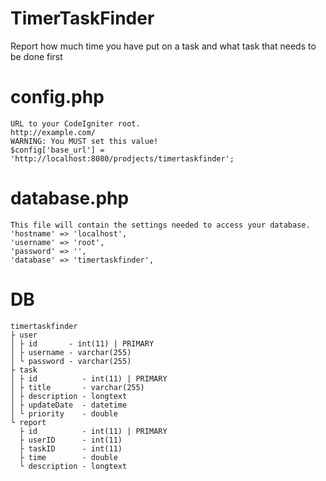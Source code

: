 # TimerTaskFinder
Report how much time you have put on a task and what task that needs to be done first

# config.php
```
URL to your CodeIgniter root.
http://example.com/
WARNING: You MUST set this value!
$config['base_url'] = 'http://localhost:8080/prodjects/timertaskfinder';
```

# database.php
```
This file will contain the settings needed to access your database.
'hostname' => 'localhost',
'username' => 'root',
'password' => '',
'database' => 'timertaskfinder',
```

# DB
```
timertaskfinder
├ user
│ ├ id       - int(11) | PRIMARY
│ ├ username - varchar(255)
│ └ password - varchar(255)
├ task
│ ├ id          - int(11) | PRIMARY
│ ├ title       - varchar(255)
│ ├ description - longtext
│ ├ updateDate  - datetime
│ └ priority    - double
└ report
  ├ id          - int(11) | PRIMARY
  ├ userID      - int(11)
  ├ taskID      - int(11)
  ├ time        - double
  └ description - longtext
```
